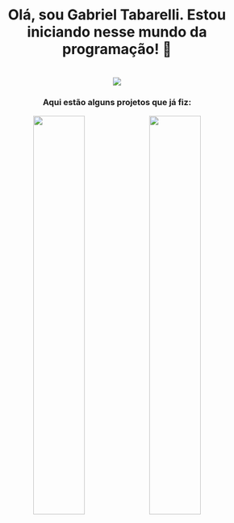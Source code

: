 <div align="center">
<h1>Olá, sou Gabriel Tabarelli. Estou iniciando nesse mundo da programação! 👋<h1>

  <img src="https://github-readme-stats.vercel.app/api?username=gabriel-tabarelli&theme=dracula&show_icons=true"/>

<h3>Aqui estão alguns projetos que já fiz:</h3>
  <img width="45%" src="https://github-readme-stats.vercel.app/api/pin/?username=gabriel-tabarelli&repo=gerador-de-cores&theme=dracula"/>
  <img width="45%" src="https://github-readme-stats.vercel.app/api/pin/?username=gabriel-tabarelli&repo=TestesUnitarios-JUnit5&theme=dracula"/>
</div>
